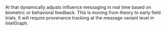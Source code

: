 AI that dynamically adjusts influence messaging in real time based on biometric or behavioral feedback. This is moving from theory to early field trials. It will require provenance tracking at the message variant level in IntelGraph.